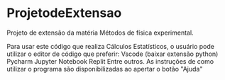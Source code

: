 # ProjetodeExtensao
Projeto de extensão da matéria Métodos de física experimental.

Para usar este código que realiza Cálculos Estatísticos, o usuário pode utilizar o editor de código que preferir:
Vscode (baixar extensão python)
Pycharm
Jupyter Notebook
Replit
Entre outros.
As instruções de como utilizar o programa são disponibilizadas ao apertar o botão "Ajuda"
